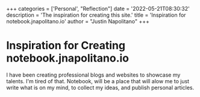 +++
categories = ['Personal', "Reflection"]
date = '2022-05-21T08:30:32'
description = 'The inspiration for creating this site.'
title = 'Inspiration for notebook.jnapolitano.io'
author = "Justin Napolitano"
+++

# Inspiration for Creating notebook.jnapolitano.io

I have been creating professional blogs and websites to showcase my talents.  I'm tired of that.  Notebook, will be a place that will alow me to just write what is on my mind, to collect my ideas, and publish personal articles.   